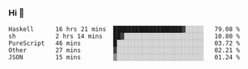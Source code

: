 ### Hi 👋

<!--START_SECTION:waka-->

```text
Haskell      16 hrs 21 mins  ███████████████████▓░░░░░   79.08 %
sh           2 hrs 14 mins   ██▓░░░░░░░░░░░░░░░░░░░░░░   10.80 %
PureScript   46 mins         █░░░░░░░░░░░░░░░░░░░░░░░░   03.72 %
Other        27 mins         ▓░░░░░░░░░░░░░░░░░░░░░░░░   02.21 %
JSON         15 mins         ▒░░░░░░░░░░░░░░░░░░░░░░░░   01.24 %
```

<!--END_SECTION:waka-->
